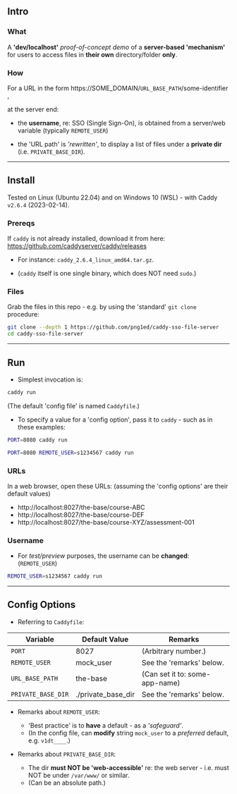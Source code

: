 ## Intro

### What

A **'dev/localhost'** *proof-of-concept demo* of a **server-based 'mechanism'** for users to access files in **their own** directory/folder **only**. 

### How

For a URL in the form https://SOME_DOMAIN/`URL_BASE_PATH`/some-identifier ,

at the server end:

- the **username**, re: SSO (Single Sign-On), is obtained from a server/web variable (typically `REMOTE_USER`)

- the 'URL path' is *'rewritten'*, to display a list of files under a **private dir** (i.e. `PRIVATE_BASE_DIR`).

----

## Install

Tested on Linux (Ubuntu 22.04) and on Windows 10 (WSL) - with Caddy `v2.6.4` (2023-02-14).

### Prereqs

If `caddy` is not already installed, download it from here: https://github.com/caddyserver/caddy/releases

- For instance: `caddy_2.6.4_linux_amd64.tar.gz`.

- (`caddy` itself is one single binary, which does NOT need `sudo`.)

### Files

Grab the files in this repo - e.g. by using the 'standard' `git clone` procedure:

```sh
git clone --depth 1 https://github.com/png1ed/caddy-sso-file-server
cd caddy-sso-file-server
```

----

## Run

- Simplest invocation is:

```sh
caddy run
```

(The default 'config file' is named `Caddyfile`.)


- To specify a value for a 'config option', pass it to `caddy` - such as in these examples:


```sh
PORT=8080 caddy run

PORT=8080 REMOTE_USER=s1234567 caddy run
```

### URLs

In a web browser, open these URLs: (assuming the 'config options' are their default values)

- http://localhost:8027/the-base/course-ABC
- http://localhost:8027/the-base/course-DEF
- http://localhost:8027/the-base/course-XYZ/assessment-001

### Username

- For *test/preview* purposes, the username can be **changed**: (`REMOTE_USER`)

```sh
REMOTE_USER=s1234567 caddy run
```

----

## Config Options

- Referring to `Caddyfile`:

| Variable           | Default Value      | Remarks                        |
|--------------------|--------------------|--------------------------------|
| `PORT`             | 8027               | (Arbitrary number.)            |
| `REMOTE_USER`      | mock_user          | See the 'remarks' below.       |
| `URL_BASE_PATH`    | the-base           | (Can set it to: some-app-name) |
| `PRIVATE_BASE_DIR` | ./private_base_dir | See the 'remarks' below.       |

- Remarks about `REMOTE_USER`:

   - 'Best practice' is to **have** a default - as a *'safeguard'*.
   - (In the config file, can **modify** string `mock_user` to a *preferred* default, e.g. `v1dt____`.)
 
- Remarks about `PRIVATE_BASE_DIR`:

    - The dir **must NOT be 'web-accessible'** re: the web server - i.e. must NOT be under `/var/www/` or similar.
    - (Can be an absolute path.)

